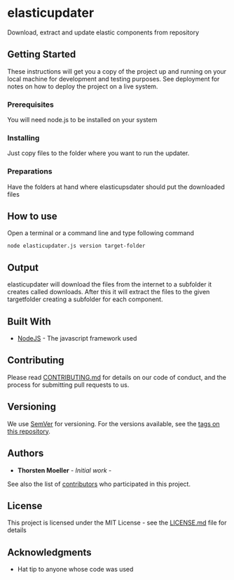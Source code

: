 # elasticupdater
Download, extract and update elastic components from repository

## Getting Started

These instructions will get you a copy of the project up and running on your local machine for development and testing purposes. See deployment for notes on how to deploy the project on a live system.

### Prerequisites

You will need node.js to be installed on your system 

### Installing

Just copy files to the folder where you want to run the updater.

### Preparations

Have the folders at hand where elasticupsdater should put the downloaded files

## How to use

Open a terminal or a command line and type following command

`node elasticupdater.js version target-folder`

## Output 

elasticupdater will download the files from the internet to a subfolder it creates called downloads. After this it will extract the files to the given targetfolder creating a subfolder for each component. 

## Built With

* [NodeJS](http://www.nodejs.org) - The javascript framework used

## Contributing

Please read [CONTRIBUTING.md](https://gist.github.com/PurpleBooth/b24679402957c63ec426) for details on our code of conduct, and the process for submitting pull requests to us.

## Versioning

We use [SemVer](http://semver.org/) for versioning. For the versions available, see the [tags on this repository](https://github.com/your/project/tags). 

## Authors

* **Thorsten Moeller** - *Initial work* - 

See also the list of [contributors](https://github.com/your/project/contributors) who participated in this project.

## License

This project is licensed under the MIT License - see the [LICENSE.md](LICENSE.md) file for details

## Acknowledgments

* Hat tip to anyone whose code was used
